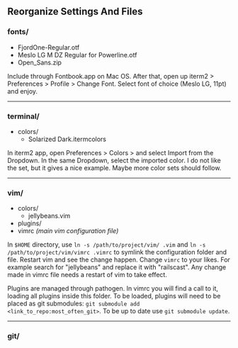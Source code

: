 ## Reorganize Settings And Files

### fonts/

*  FjordOne-Regular.otf
*  Meslo LG M DZ Regular for Powerline.otf
*  Open_Sans.zip

Include through Fontbook.app on Mac OS. After that, open up iterm2 > Preferences
\> Profile > Change Font. Select font of choice (Meslo LG, 11pt) and enjoy.

-----------------

### terminal/

* colors/
  * Solarized Dark.itermcolors

In iterm2 app, open Preferences > Colors > and select Import from the Dropdown.
In the same Dropdown, select the imported color. I do not like the set, but it
gives a nice example. Maybe more color sets should follow.

-----------------

### vim/

* colors/
  * jellybeans.vim
* plugins/
* vimrc _(main vim configuration file)_

In `$HOME` directory, use `ln -s /path/to/project/vim/ .vim` and
`ln -s /path/to/project/vim/vimrc .vimrc` to symlink the configuration folder
and file. Restart vim and see the change happen. Change `vimrc` to your likes.
For example search for "jellybeans" and replace it with "railscast". Any change
made in vimrc file needs a restart of vim to take effect.

Plugins are managed through pathogen. In vimrc you will find a call to it,
loading all plugins inside this folder. To be loaded, plugins will need to be
placed as git submodules: `git submodule add <link_to_repo:most_often_git>`.
To be up to date use `git submodule update`.

-----------------

### git/
